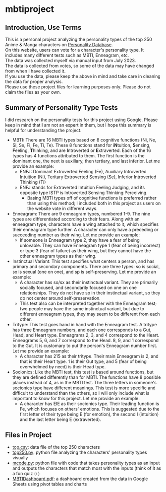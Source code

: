 # mbtiproject
## Introduction, Use Terms
This is a personal project analyzing the personality types of the top 250 Anime & Manga characters on [Personality Database](https://www.personality-database.com/). <br />
On this website, users can vote for a character's personality type. It includes many different tests such as MBTI, Enneagram, etc. <br />
The data was collected myself via manual input from July 2023. <br />
The data is collected from votes, so some of the data may have changed from when I have collected it. <br />
If you use the data, please keep the above in mind and take care in cleaning the data for proper analysis. <br />
Please use these project files for learning purposes only. Please do not claim the files as your own. <br />
## Summary of Personality Type Tests
I did research on the personality tests for this project using Google. Please keep in mind that I am not an expert in them, but I hope this summary is helpful for understanding the project. <br /> 
+ MBTI: There are 16 MBTI types based on 8 cognitive functions (Ni, Ne, Si, Se, Fi, Fe, Ti, Te). These 8 functions stand for  i**N**tuition, **S**ensing, **F**eeling, **T**hinking, and are **I**ntroverted or **E**xtraverted. Each of the 16 types has 4 functions attributed to them. The first function is the dominant one, the next is auxiliary, then tertiary, and last inferior. Let me provide an example:
   + ENFJ: Dominant Extroverted Feeling (Fe), Auxiliary Introverted Intuition (Ni), Teritary Extroverted Sensing (Se), Inferior Introverted Thinking (Ti)
   + ENFJ stands for Extraverted Intuition Feeling Judging, and its opposite type ISTP is Introverted Sensing Thinking Perceiving.
      + Basing MBTI types off of cognitive functions is preferred rather than using this method; I included both in this project as users on the website vote in different ways.
+ Enneagram: There are 9 enneagram types, numbered 1-9. The nine types are differentiated according to their fears. Along with an enneagram type, characters have a wing attached to it, which specifies their enneagram type further. A character can only have a preceding or succeeding number as their wing. Let me provide an example:
   + If someone is Enneagram type 2, they have a fear of being unlovable. They can have Enneagram type 1 (fear of being incorrect) or type 3 (fear of failure) as their wing, but they cannot have the other enneagram types as their wing.
+ Instinctual Variant: This test specifies what centers a person, and has primary and secondary components. There are three types: so is social, sx is sexual (one on one), and sp is self-preserving. Let me provide an example:
   + A character has so/sx as their instinctual variant. They are primarily socially focused, and secondarily focused on one on one relationships. They do not have sp in their instinctual variant, so they do not center around self-preservation.
   + This test also can be interpreted together with the Enneagram test; two people may have the same instinctual variant, but due to different enneagram types, they may seem to be different from each other.
+ Tritype: This test goes hand in hand with the Enneagram test. A tritype has three Enneagram numbers, and each one corresponds to a Gut, Head, and Heart type. Enneagrams 2, 3, and 4 correspond to the Heart. Enneagrams 5, 6, and 7 correspond to the Head. 8, 9, and 1 correspond to the Gut. It is customary to put the person's Enneagram number first. Let me provide an example:
   + A character has 215 as their tritype. Their main Enneagram is 2, and that is their Heart type. 1 is their Gut type, and 5 (fear of being overwhelmed by need) is their Head type.
+ Socionics: Like the MBTI test, this test is based around functions, but they are defined differently than for MBTI. The functions have 8 possible places instead of 4, as in the MBTI test. The three letters in someone's socionics type have different meanings. This test is more specific and difficult to understand than the others, so I will only include what is important to know for this project. Let me provide an example:
   + A character has EIE as their socionics type. Their leading function is Fe, which focuses on others' emotions. This is suggested due to the first letter of their type being E (for emotion), the second I (intuition) and the last letter being E (extraverted).
## Files in Project
+ [top.csv](docs/top.csv): data file of the top 250 characters <br />
+ [top250.py](docs/top250.py): python file analyzing the characters' personality types visually
+ [mcode.py](docs/mcode.py): python file with code that takes personality types as an input and outputs the characters that match most with the inputs (think of it as a fun quiz :) ) <br />
+ [MBTIDashboard.pdf](docs/MBTIDashboard.pdf): a dashboard created from the data in Google Sheets using pivot tables and charts <br />
